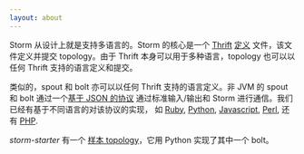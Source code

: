 ```yaml
---
layout: about
---
```


Storm 从设计上就是支持多语言的。Storm 的核心是一个 [Thrift](http://thrift.apache.org/) [定义](https://github.com/apache/incubator-storm/blob/master/storm-core/src/storm.thrift) 文件，该文件定义并提交 topology。由于 Thrift 本身可以用于多种语言，topology 也可以以任何 Thrift 支持的语言定义和提交。

类似的，spout 和 bolt 亦可以以任何 Thrift 支持的语言定义。非 JVM 的 spout 和 bolt 通过一个[基于 JSON 的协议](/documentation/Multilang-protocol.html) 通过标准输入/输出和 Storm 进行通信。我们已经有基于不同语言的对该协议的实现， 如 [Ruby](https://github.com/apache/incubator-storm/blob/master/storm-core/src/multilang/rb/storm.rb), [Python](https://github.com/apache/incubator-storm/blob/master/storm-core/src/multilang/py/storm.py), [Javascript](https://github.com/Lazyshot/storm-node), [Perl](https://github.com/gphat/io-storm), 还有 [PHP](https://github.com/lazyshot/storm-php).

*storm-starter* 有一个 [样本 topology](https://github.com/nathanmarz/storm-starter/blob/master/src/jvm/storm/starter/WordCountTopology.java)，它用 Python 实现了其中一个 bolt。
